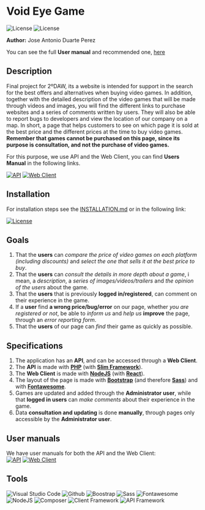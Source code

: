 # Void Eye Game
![License](https://img.shields.io/static/v1?label=License&message=MIT&color=green) ![License](https://img.shields.io/static/v1?label=Tags&message=1.0.1&color=yellow)

**Author:** Jose Antonio Duarte Perez

You can see the full **User manual** and recommended one, [here](./docs/manuals/UserManual.md)

## Description
Final project for 2ºDAW, its a website is intended for support in the search for the best offers and alternatives when buying video games. In addition, together with the detailed description of the video games that will be made through videos and images, you will find the different links to purchase websites and a series of comments written by users. They will also be able to report bugs to developers and view the location of our company on a map. In short, a page that helps customers to see on which page it is sold at the best price and the different prices at the time to buy video games. **Remember that games cannot be purchased on this page, since its purpose is consultation, and not the purchase of video games.**

For this purpose, we use API and the Web Client, you can find **Users Manual** in the following links.

[![API](https://img.shields.io/static/v1?label=See&message=API&color=informational&style=for-the-badge)](void-eye-games-api) [![Web Client](https://img.shields.io/static/v1?label=See&message=Web%20Client&color=informational&style=for-the-badge)](void-eye-games-client)

## Installation
For installation steps see the [INSTALLATION.md](INSTALLATION.md) or in the following link:

[![License](https://img.shields.io/static/v1?label=Review&message=Installation&color=orange&style=for-the-badge)](INSTALLATION.md)

## Goals
1. That the **users** can *compare the price of video games on each platform (including discounts)* and *select the one that sells it at the best price to buy*.
2. That the **users** can *consult the details in more depth about a game*, i mean, a *description*, a *series of images/videos/trailers* and *the opinion of the users* about the game.
3. That the **users** that is previously **logged in/registered**, can comment on their experience in the game.
4. If a **user** find **a wrong price/bug/error** on our page, whether *you are registered or not*, be able to *inform us* and *help us* **improve** the page, through an *error reporting form*.
5. That the **users** of our page can *find* their game as quickly as possible.

## Specifications
1. The application has an **API**, and can be accessed through a **Web Client**.
2. The **API** is made with **[PHP](https://www.php.net/)** (with **[Slim Framework](https://www.slimframework.com/)**).
3. The **Web Client** is made with **[NodeJS](https://nodejs.org/es/)** (with **[React](https://es.reactjs.org/)**).
4. The layout of the page is made with **[Bootstrap](https://getbootstrap.com/)** (and therefore **[Sass](https://sass-lang.com/)**) and with **[Fontawesome](https://fontawesome.com/)**.
5. Games are updated and added through the **Administrator user**, while that **logged in users** can *make comments* about their experience in the game.
6. Data **consultation and updating** is done **manually**, through pages only accessible by the **Administrator user**.

## User manuals
We have user manuals for both the API and the Web Client:<br/> [![API](https://img.shields.io/static/v1?label=See&message=API&color=informational&style=for-the-badge)](void-eye-games-api) [![Web Client](https://img.shields.io/static/v1?label=See&message=Web%20Client&color=informational&style=for-the-badge)](void-eye-games-client)

## Tools

![Visual Studio Code](https://img.shields.io/static/v1?label=IDE&message=Visual%20Studio%20Code&color=034987) ![Github](https://img.shields.io/static/v1?label=Version%20control&message=Github&color=24292f) ![Boostrap](https://img.shields.io/static/v1?label=Styles&message=Boostrap&color=4c0bce) ![Sass](https://img.shields.io/static/v1?label=Styles&message=Sass&color=ea7afb) ![Fontawesome](https://img.shields.io/static/v1?label=Styles&message=Fontawesome&color=74c0fc) ![NodeJS](https://img.shields.io/static/v1?label=Client%20Runtime%20Environment&message=NodeJS&color=039f00) ![Composer](https://img.shields.io/static/v1?label=API%20Runtime%20Environment&message=Composer&color=e77922) ![Client Framework](https://img.shields.io/static/v1?label=Client%20Framework&message=React&color=25dfca) ![API Framework](https://img.shields.io/static/v1?label=API%20Framework&message=Slim%20Framework&color=719E40)